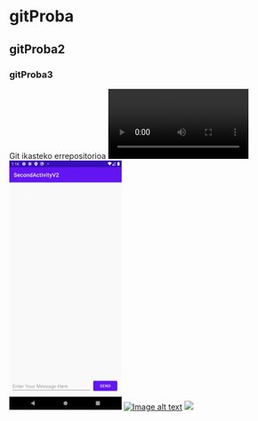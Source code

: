 # gitProba
## gitProba2
### gitProba3
Git ikasteko errepositorioa
<video src="probaAndroid.mp4" controls title="Title" width="50%"></video>
<img src="probaAndroid.gif" width="40%">
[![Image alt text](https://img.youtube.com/vi/YOUTUBE-ID/0.jpg)](probaAndroid.mp4)
[<img src="https://i.ytimg.com/vi/Hc79sDi3f0U/maxresdefault.jpg" width="50%">](https://www.youtube.com/watch?v=Hc79sDi3f0U "Now in Android: 55")
